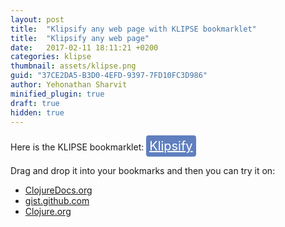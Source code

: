 ```yaml
---
layout: post
title:  "Klipsify any web page with KLIPSE bookmarklet"
title:  "Klipsify any web page"
date:   2017-02-11 18:11:21 +0200
categories: klipse
thumbnail: assets/klipse.png
guid: "37CE2DA5-B3D0-4EFD-9397-7FD10FC3D986"
author: Yehonathan Sharvit
minified_plugin: true
draft: true
hidden: true
---
```



Here is the KLIPSE bookmarklet: <a style="background: #5f7fbf;     display: inline-block;
    font-size: 20px;
    padding: 5px;
    color: #fff;
    -webkit-border-radius: 4px;
    -moz-border-radius: 4px;
    border-radius: 4px;"
	class="bookmarklet" href="javascript:(function()%7Bfunction%20callback()%7Bconsole.log(1)%7Dvar%20s%3Ddocument.createElement(%22script%22)%3Bs.src%3D%22https%3A%2F%2Fstorage.googleapis.com%2Fapp.klipse.tech%2Fbookmarklet.js%3F%22%2BMath.random()%3Bif(s.addEventListener)%7Bs.addEventListener(%22load%22%2Ccallback%2Cfalse)%7Delse%20if(s.readyState)%7Bs.onreadystatechange%3Dcallback%7Ddocument.body.appendChild(s)%3B%7D)()">Klipsify</a>
	
Drag and drop it into your bookmarks and then you can try it on:

- [ClojureDocs.org](https://clojuredocs.org/clojure.core/keep)
- [gist.github.com](https://gist.github.com/viebel/6bdefe58f4a38591399f0628fb775418)
- [Clojure.org](https://clojure.org/guides/destructuring)
